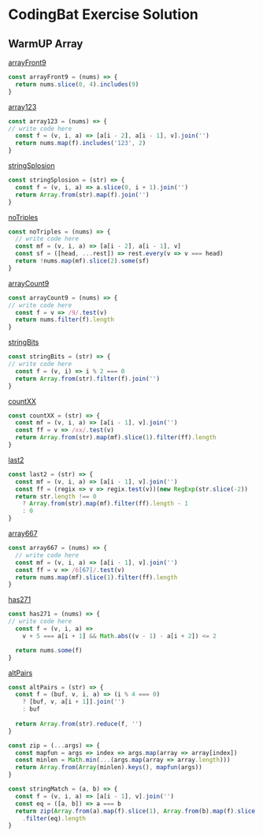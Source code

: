 # CodingBat Exercise Solution

## WarmUP Array

[arrayFront9](../spec/arrayFront9.spec.js)
```js
const arrayFront9 = (nums) => {
  return nums.slice(0, 4).includes(9)
}
```
[array123](../spec/array123.spec.js)
```js
const array123 = (nums) => {
// write code here
  const f = (v, i, a) => [a[i - 2], a[i - 1], v].join('')
  return nums.map(f).includes('123', 2)
}
```

[stringSplosion](../spec/stringSplosion.spec.js)
```js
const stringSplosion = (str) => {
  const f = (v, i, a) => a.slice(0, i + 1).join('')
  return Array.from(str).map(f).join('')
}
```

[noTriples](../spec/noTriples.spec.js)
```js
const noTriples = (nums) => {
  // write code here
  const mf = (v, i, a) => [a[i - 2], a[i - 1], v]
  const sf = ([head, ...rest]) => rest.every(v => v === head)
  return !nums.map(mf).slice(2).some(sf)
}
```

[arrayCount9](../spec/arrayCount9.spec.js)
```js
const arrayCount9 = (nums) => {
// write code here
  const f = v => /9/.test(v)
  return nums.filter(f).length
}
```
[stringBits](../spec/stringBits.spec.js)
```js
const stringBits = (str) => {
// write code here
  const f = (v, i) => i % 2 === 0
  return Array.from(str).filter(f).join('')
}
```

[countXX](../spec/countXX.spec.js)
```js
const countXX = (str) => {
  const mf = (v, i, a) => [a[i - 1], v].join('')
  const ff = v => /xx/.test(v)
  return Array.from(str).map(mf).slice(1).filter(ff).length
}
```

[last2](../spec/last2.spec.js)
```js
const last2 = (str) => {
  const mf = (v, i, a) => [a[i - 1], v].join('')
  const ff = (regix => v => regix.test(v))(new RegExp(str.slice(-2))
  return str.length !== 0
    ? Array.from(str).map(mf).filter(ff).length - 1
    : 0
}
```

[array667](../spec/array667.spec.js)
```js
const array667 = (nums) => {
  // write code here
  const mf = (v, i, a) => [a[i - 1], v].join('')
  const ff = v => /6[67]/.test(v)
  return nums.map(mf).slice(1).filter(ff).length
}
```

[has271](../spec/has271.spec.js)
```js
const has271 = (nums) => {
// write code here
  const f = (v, i, a) => 
    v + 5 === a[i + 1] && Math.abs((v - 1) - a[i + 2]) <= 2

  return nums.some(f)
}
```

[altPairs](../spec/altPairs.spec.js)
```js
const altPairs = (str) => {
  const f = (buf, v, i, a) => (i % 4 === 0)
    ? [buf, v, a[i + 1]].join('')
    : buf
  
  return Array.from(str).reduce(f, '')
}
```

```js
const zip = (...args) => {
  const mapfun = args => index => args.map(array => array[index])
  const minlen = Math.min(...(args.map(array => array.length)))
  return Array.from(Array(minlen).keys(), mapfun(args))
}

const stringMatch = (a, b) => {
  const f = (v, i, a) => [a[i - 1], v].join('')
  const eq = ([a, b]) => a === b
  return zip(Array.from(a).map(f).slice(1), Array.from(b).map(f).slice(1))
    .filter(eq).length
}
```